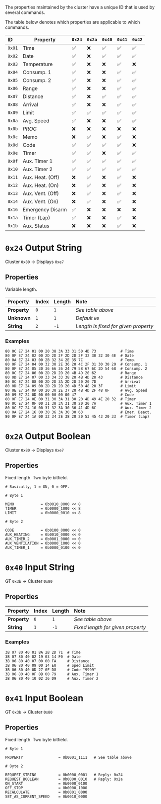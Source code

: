 The properties maintained by the cluster have a unique ID that is used by several commands.

The table below denotes which properties are applicable to which commands.

ID|Property|`0x24`|`0x2a`|`0x40`|`0x41`|`0x42`
:--|-------|------|------|------|------|------
`0x01`|Time|✅|❌|✅|✅|✅
`0x02`|Date|✅|❌|✅|✅|✅
`0x03`|Temperature|✅|❌|❌|✅|❌
`0x04`|Consump. 1|✅|❌|❌|✅|✅
`0x05`|Consump. 2|✅|❌|❌|✅|✅
`0x06`|Range|✅|❌|❌|✅|✅
`0x07`|Distance|✅|❌|✅|✅|✅
`0x08`|Arrival|✅|❌|❌|✅|✅
`0x09`|Limit|✅|✅|✅|✅|✅
`0x0a`|Avg. Speed|✅|❌|❌|✅|✅
`0x0b`|_PROG_|❌|❌|❌|❌|❌
`0x0c`|Memo|❌|✅|❌|✅|❌
`0x0d`|Code|✅|✅|✅|✅|❌
`0x0e`|Timer|✅|✅|❌|✅|✅
`0x0f`|Aux. Timer 1|✅|✅|✅|✅|✅
`0x10`|Aux. Timer 2|✅|✅|✅|✅|✅
`0x11`|Aux. Heat. (Off)|❌|✅|❌|✅|❌
`0x12`|Aux. Heat. (On)|❌|✅|❌|✅|❌
`0x13`|Aux. Vent. (Off)|❌|✅|❌|✅|❌
`0x14`|Aux. Vent. (On)|❌|✅|❌|✅|❌
`0x16`|Emergency Disarm|✅|❌|❌|❌|❌
`0x1a`|Timer (Lap)|✅|❌|❌|✅|❌
`0x1b`|Aux. Status|❌|❌|❌|✅|❌

# `0x24` Output String

Cluster `0x80` → Displays `0xe7`

## Properties

Variable length.

Property|Index|Length|Note
:---|:---|:---|:---
**Property**|`0`|`1`|_See table above_
**Unknown**|`1`|`1`|_Default `00`_
**String**|`2`|`-1`|_Length is fixed for given property_

### Examples

    80 0C E7 24 01 00 20 38 3A 33 31 50 4D 73           # Time
    80 0F E7 24 02 00 2D 2D 2F 2D 2D 2F 32 30 32 30 4E  # Date
    80 0A E7 24 03 00 2B 32 34 2E 35 7C                 # Temp.
    80 0F E7 24 04 00 32 30 2E 36 20 4C 2F 31 30 30 20  # Consump. 1
    80 0F E7 24 05 30 36 66 36 24 79 58 67 6C 2D 54 68  # Consump. 2
    80 0C E7 24 06 00 2D 2D 2D 20 4B 4D 20 62           # Range
    80 0D E7 24 07 00 33 34 33 38 20 4B 4D 20 43        # Distance
    80 0C E7 24 08 00 2D 2D 3A 2D 2D 20 20 7D           # Arrival
    80 0D E7 24 09 00 2D 2D 2D 20 4D 50 48 20 3F        # Limit
    80 0E E7 24 0A 00 20 30 2E 37 20 4B 4D 2F 48 0F     # Avg. Speed
    80 09 E7 24 0D 00 00 00 00 00 47                    # Code
    80 0F E7 24 0E 00 31 30 3A 31 30 20 4D 49 4E 20 32  # Timer
    80 0C E7 24 0F 00 31 30 3A 31 30 20 20 7A           # Aux. Timer 1
    80 0C E7 24 10 00 31 32 3A 30 36 41 4D 6C           # Aux. Timer 2
    80 0A E7 24 16 00 30 36 3A 30 30 63                 # Emer. Deact.
    80 0F E7 24 1A 00 32 34 2E 38 20 20 53 45 43 20 33  # Timer (Lap)

# `0x2A` Output Boolean

Cluster `0x80` → Displays `0xe7`

## Properties

Fixed length. Two byte bitfield.

    # Basically, 1 = ON, 0 = OFF.
    
    # Byte 1

    MEMO            = 0b0010_0000 << 8
    TIMER           = 0b0000_1000 << 8
    LIMIT           = 0b0000_0010 << 8
    
    # Byte 2
    
    CODE            = 0b0100_0000 << 0
    AUX_HEATING     = 0b0010_0000 << 0
    AUX_TIMER_2     = 0b0001_0000 << 0
    AUX_VENTILATION = 0b0000_1000 << 0
    AUX_TIMER_1     = 0b0000_0100 << 0

# `0x40` Input String

GT `0x3b` → Cluster `0x80`

## Properties

Property|Index|Length|Note
:---|:---|:---|:---
**Property**|`0`|`1`|_See table above_
**String**|`1`|`-1`|_Fixed length for given property_

### Examples

    3B 07 80 40 01 8A 2B 2D 71  # Time
    3B 07 80 40 02 19 03 14 F0  # Date
    3B 06 80 40 07 00 00 FA     # Distance
    3B 06 80 40 09 00 14 E0     # Sped Limit
    3B 06 80 40 0D 27 0F D8     # Code "9999"
    3B 06 80 40 0F 8B 00 79     # Aux. Timer 1
    3B 06 80 40 10 02 36 D9     # Aux. Timer 2


# `0x41` Input Boolean

GT `0x3b` → Cluster `0x80`

## Properties

Fixed length. Two byte bitfield.
    
    # Byte 1
    
    PROPERTY                = 0b0001_1111   # See table above

    # Byte 2

    REQUEST_STRING          = 0b0000_0001   # Reply: 0x24
    REQUEST_BOOLEAN         = 0b0000_0010   # Reply: 0x2a
    ON_START                = 0b0000_0100
    OFF_STOP                = 0b0000_1000
    RECALCULATE             = 0b0001_0000
    SET_AS_CURRENT_SPEED    = 0b0010_0000
